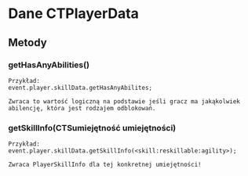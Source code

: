 # Dane CTPlayerData

## Metody

### getHasAnyAbilities()

    Przykład:
    event.player.skillData.getHasAnyAbilites;
    
    Zwraca to wartość logiczną na podstawie jeśli gracz ma jakąkolwiek abilencję, która jest rodzajem odblokowań.
    

### getSkillInfo(CTSumiejętność umiejętności)

    Przykład:
    event.player.skillData.getSkillInfo(<skill:reskillable:agility>);
    
    Zwraca PlayerSkillInfo dla tej konkretnej umiejętności!